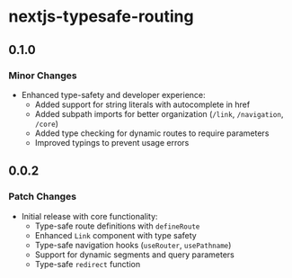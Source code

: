 # nextjs-typesafe-routing

## 0.1.0

### Minor Changes

- Enhanced type-safety and developer experience:
  - Added support for string literals with autocomplete in href
  - Added subpath imports for better organization (`/link`, `/navigation`, `/core`)
  - Added type checking for dynamic routes to require parameters
  - Improved typings to prevent usage errors

## 0.0.2

### Patch Changes

- Initial release with core functionality:
  - Type-safe route definitions with `defineRoute`
  - Enhanced `Link` component with type safety
  - Type-safe navigation hooks (`useRouter`, `usePathname`)
  - Support for dynamic segments and query parameters
  - Type-safe `redirect` function
